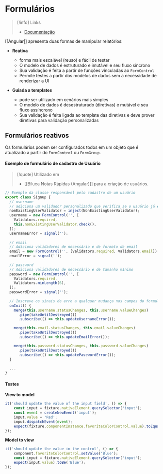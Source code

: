 # Formulários

> [!info] Links
> - [Documentação](https://angular.dev/guide/forms)

[[Angular]] apresenta duas formas de manipular relatórios:

- **Reativa**
	- forma mais escalável (reuso) e fácil de testar
	- O modelo de dados é estruturado e imutável e seu fluxo síncrono
	- Sua validação é feita a partir de funções vinculadas ao `FormControl`
	- Permite testes a partir dos modelos de dados sem a necessidade de renderizar a UI

- **Guiada a templates**
	- pode ser utilizado em cenários mais simples
	- O modelo de dados é desestruturado (diretivas) e mutável e seu fluxo assíncrono
	- Sua validação é feita ligada ao template das diretivas e deve prover diretivas para validação personalizadas

## Formulários reativos

Os formulários podem ser configurados todos em um objeto que é atualizado a partir do `FormControl` ou `FormGroup`.

#### Exemplo de formulário de cadastro de Usuário

> [!quote] Utilizado em
> - [[Biluca Notas Rápidas (Angular)]] para a criação de usuários.

```ts
// Exemplo da classe responsável pelo cadastro de um usuário
export class Signup {
  // username
  // adiciona um validador personalizado que verifica se o usuário já existe
  nonExistingUserValidator = inject(NonExistingUserValidator);
  username = new FormControl('', [
    Validators.required,
    this.nonExistingUserValidator.check(),
  ]);
  usernameError = signal('');
  
  // email
  // Adiciona validadores de necessário e de formato de email
  email = new FormControl('', [Validators.required, Validators.email]);
  emailError = signal('');
  
  // password
  // Adiciona validadores de necessário e de tamanho mínimo
  password = new FormControl('', [
    Validators.required,
    Validators.minLength(6),
  ]);
  passwordError = signal('');
  
  // Inscreve os sinais de erro a qualquer mudança nos campos do formulário
  onInit() {
    merge(this.username.statusChanges, this.username.valueChanges)
      .pipe(takeUntilDestroyed())
      .subscribe(() => this.updateUsernameError());

    merge(this.email.statusChanges, this.email.valueChanges)
      .pipe(takeUntilDestroyed())
      .subscribe(() => this.updateEmailError());

    merge(this.password.statusChanges, this.password.valueChanges)
      .pipe(takeUntilDestroyed())
      .subscribe(() => this.updatePasswordError());
  }
  
  ...
}
```

#### Testes

**View to model**

```ts
it('should update the value of the input field', () => {
	const input = fixture.nativeElement.querySelector('input');
	const event = createNewEvent('input');
	input.value = 'Red';
	input.dispatchEvent(event);
	expect(fixture.componentInstance.favoriteColorControl.value).toEqual('Red');
});
```

**Model to view**

```ts
it('should update the value in the control', () => {
	component.favoriteColorControl.setValue('Blue');
	const input = fixture.nativeElement.querySelector('input');
	expect(input.value).toBe('Blue');
});
```
